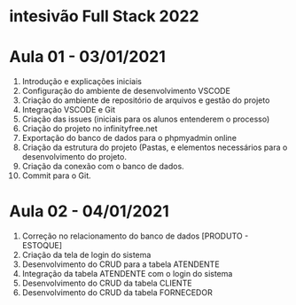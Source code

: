 # intesivão Full Stack 2022

# Aula 01 - 03/01/2021
1.	Introdução e explicações iniciais
2.	Configuração do ambiente de desenvolvimento VSCODE
3.	Criação do ambiente de repositório de arquivos e gestão do projeto
4.	Integração VSCODE e Git
5.	Criação das issues (iniciais para os alunos entenderem o processo)
6.	Criação do projeto no infinityfree.net
7.	Exportação do banco de dados para o phpmyadmin online
8.	Criação da estrutura do projeto (Pastas, e elementos necessários para o desenvolvimento do projeto.
9.	Criação da conexão com o banco de dados.
10. Commit para o Git.

# Aula 02 - 04/01/2021
1.	Correção no relacionamento do banco de dados [PRODUTO - ESTOQUE]
2.	Criação da tela de login do sistema
3.	Desenvolvimento do CRUD para a tabela ATENDENTE
4.	Integração da tabela ATENDENTE com o login do sistema
5.	Desenvolvimento do CRUD da tabela CLIENTE
6.	Desenvolvimento do CRUD da tabela FORNECEDOR
